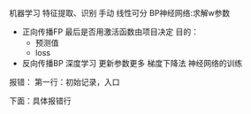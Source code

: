 机器学习
特征提取、识别 手动 线性可分
BP神经网络:求解w参数
- 正向传播FP
  最后是否用激活函数由项目决定
  目的：
  - 预测值
  - loss
- 反向传播BP
深度学习 更新参数更多
梯度下降法
神经网络的训练

 报错：
 第一行：初始记录，入口
 
 下面：具体报错行
 
